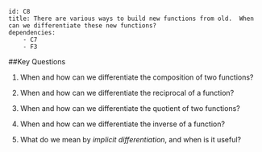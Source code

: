 ````
id: C8
title: There are various ways to build new functions from old.  When can we differentiate these new functions?
dependencies: 
    - C7
    - F3
````
##Key Questions

1. When and how can we differentiate the composition of two functions?

1. When and how can we differentiate the reciprocal of a function?

1. When and how can we differentiate the quotient of two functions?

1. When and how can we differentiate the inverse of a function?

1. What do we mean by _implicit differentiation_, and when is it useful?
    
